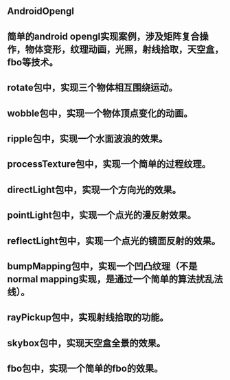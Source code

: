 ## AndroidOpengl
## 简单的android opengl实现案例，涉及矩阵复合操作，物体变形，纹理动画，光照，射线拾取，天空盒，fbo等技术。
## rotate包中，实现三个物体相互围绕运动。
## wobble包中，实现一个物体顶点变化的动画。
## ripple包中，实现一个水面波浪的效果。
## processTexture包中，实现一个简单的过程纹理。
## directLight包中，实现一个方向光的效果。
## pointLight包中，实现一个点光的漫反射效果。
## reflectLight包中，实现一个点光的镜面反射的效果。
## bumpMapping包中，实现一个凹凸纹理（不是normal mapping实现，是通过一个简单的算法扰乱法线）。
## rayPickup包中，实现射线拾取的功能。
## skybox包中，实现天空盒全景的效果。
## fbo包中，实现一个简单的fbo的效果。
